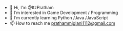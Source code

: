 - 👋 Hi, I’m @ItzPratham
- 👀 I’m interested in Game Development / Programming
- 🌱 I’m currently learning Python /Java /JavaScript
- 📫 How to reach me prathammiglani1112@gmail.com

<!---
ItzPratham/ItzPratham is a ✨ special ✨ repository because its `README.md` (this file) appears on your GitHub profile.
You can click the Preview link to take a look at your changes.
--->
